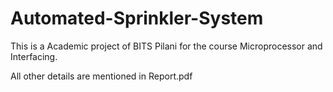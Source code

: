 # Automated-Sprinkler-System
This is a Academic project of BITS Pilani for the course Microprocessor and Interfacing.

All other details are mentioned in Report.pdf

